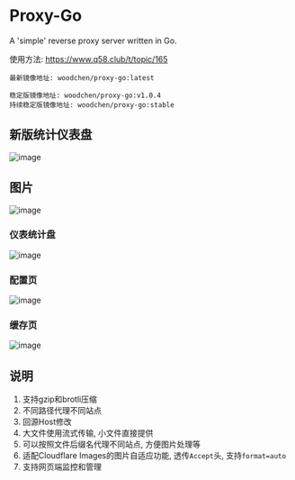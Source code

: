 # Proxy-Go

A 'simple' reverse proxy server written in Go.

使用方法: https://www.q58.club/t/topic/165

```
最新镜像地址: woodchen/proxy-go:latest

稳定版镜像地址: woodchen/proxy-go:v1.0.4
持续稳定版镜像地址: woodchen/proxy-go:stable
```

## 新版统计仪表盘

![image](https://github.com/user-attachments/assets/0b87863e-5566-4ee6-a3b7-94a994cdd572)



## 图片

![image](https://github.com/user-attachments/assets/99b1767f-9470-4838-a4eb-3ce70bbe2094)

### 仪表统计盘

![image](https://github.com/user-attachments/assets/e09d0eb1-e1bb-435b-8f90-b04bc474477b)


### 配置页

![image](https://github.com/user-attachments/assets/5acddc06-57f5-417c-9fec-87e906dc22af)



### 缓存页

![image](https://github.com/user-attachments/assets/6225b909-c5ff-4374-bb07-c472fbec791d)



## 说明

1. 支持gzip和brotli压缩
2. 不同路径代理不同站点
3. 回源Host修改
4. 大文件使用流式传输, 小文件直接提供
5. 可以按照文件后缀名代理不同站点, 方便图片处理等
6. 适配Cloudflare Images的图片自适应功能, 透传`Accept`头, 支持`format=auto`
7. 支持网页端监控和管理



